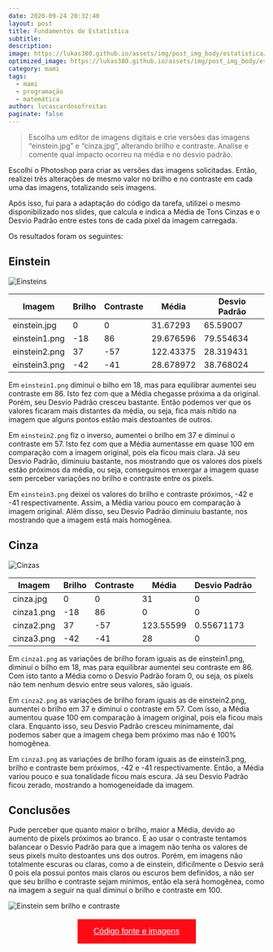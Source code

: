 ```yaml
---
date: 2020-09-24 20:32:40
layout: post
title: Fundamentos de Estatística
subtitle: 
description: 
image: https://lukas380.github.io/assets/img/post_img_body/estatistica/einstein.jpg
optimized_image: https://lukas380.github.io/assets/img/post_img_body/estatistica/einstein.jpg
category: mami
tags:
  - mami
  - programação
  - matemática
author: lucascardosofreitas
paginate: false
---
```


>  Escolha um editor de imagens digitais e crie versões das imagens “einstein.jpg” e “cinza.jpg”, alterando brilho e contraste. Analise e comente qual impacto ocorreu na média e no desvio padrão.

Escolhi o Photoshop para criar as versões das imagens solicitadas. Então, realizei três alterações de mesmo valor no brilho e no contraste em cada uma das imagens, totalizando seis imagens.


Após isso, fui para a adaptação do código da tarefa, utilizei o mesmo disponibilizado nos slides, que calcula e indica a Média de Tons Cinzas e o Desvio Padrão entre estes tons de cada pixel da imagem carregada.

Os resultados foram os seguintes:

## Einstein

![Einsteins]( https://lukas380.github.io/assets/img/post_img_body/einsteins.png)
<table>
  <thead>
    <tr>
      <th>Imagem</th>
      <th>Brilho</th>
      <th>Contraste</th>
      <th>Média</th>
      <th>Desvio Padrão</th>
    </tr>
  </thead>
  <tbody>
    <tr>
      <td>einstein.jpg</td>
      <td>0</td>
      <td>0</td>
      <td>31.67293</td>
      <td>65.59007</td>
    </tr>
    <tr>
      <td>einstein1.png</td>
      <td>-18</td>
      <td>86</td>
      <td>29.676596</td>
      <td>79.554634</td>
    </tr>
    <tr>
      <td>einstein2.png</td>
      <td>37</td>
      <td>-57</td>
      <td>122.43375</td>
      <td>28.319431</td>
    </tr>
    <tr>
      <td>einstein3.png</td>
      <td>-42</td>
      <td>-41</td>
      <td>28.678972</td>
      <td>38.768024</td>
    </tr>
  </tbody>
</table>


Em `einstein1.png` diminuí o bilho em 18, mas para equilibrar aumentei seu contraste em 86. Isto fez com que a Média chegasse próxima a da original. Porém, seu Desvio Padrão cresceu bastante. Então podemos ver que os valores ficaram mais distantes da média, ou seja, fica mais nítido na imagem que alguns pontos estão mais destoantes de outros.

Em `einstein2.png` fiz o inverso, aumentei o brilho em 37 e diminuí o contraste em 57. Isto fez com que a Média aumentasse em quase 100 em comparação com a imagem original, pois ela ficou mais clara. Já seu Desvio Padrão, diminuiu bastante, nos mostrando que os valores dos pixels estão próximos da média, ou seja, conseguimos enxergar a imagem quase sem perceber variações no brilho e contraste entre os pixels.

Em `einstein3.png` deixei os valores do brilho e contraste próximos, -42 e -41 respectivamente. Assim, a Média variou pouco em comparação à imagem original. Além disso, seu Desvio Padrão diminuiu bastante, nos mostrando que a imagem está mais homogênea.


## Cinza

![Cinzas](https://lukas380.github.io/assets/img/post_img_body/cinzas.png)
<table>
  <thead>
    <tr>
      <th>Imagem</th>
      <th>Brilho</th>
      <th>Contraste</th>
      <th>Média</th>
      <th>Desvio Padrão</th>
    </tr>
  </thead>
  <tbody>
    <tr>
      <td>cinza.jpg</td>
      <td>0</td>
      <td>0</td>
      <td>31</td>
      <td>0</td>
    </tr>
    <tr>
      <td>cinza1.png</td>
      <td>-18</td>
      <td>86</td>
      <td>0</td>
      <td>0</td>
    </tr>
    <tr>
      <td>cinza2.png</td>
      <td>37</td>
      <td>-57</td>
      <td>123.55599</td>
      <td>0.55671173</td>
    </tr>
    <tr>
      <td>cinza3.png</td>
      <td>-42</td>
      <td>-41</td>
      <td>28</td>
      <td>0</td>
    </tr>
  </tbody>
</table>

Em `cinza1.png` as variações de brilho foram iguais as de einstein1.png, diminuí o bilho em 18, mas para equilibrar aumentei seu contraste em 86. Com isto tanto a Média como o Desvio Padrão foram 0, ou seja, os pixels não tem nenhum desvio entre seus valores, são iguais.

Em `cinza2.png` as variações de brilho foram iguais as de einstein2.png, aumentei o brilho em 37 e diminuí o contraste em 57. Com isso, a Média aumentou quase 100 em comparação à imagem original, pois ela ficou mais clara. Enquanto isso, seu Desvio Padrão cresceu minimamente, daí podemos saber que a imagem chega bem próximo mas não é 100% homogênea.

Em `cinza3.png` as variações de brilho foram iguais as de einstein3.png, brilho e contraste bem próximos, -42 e -41 respectivamente. Então, a Média variou pouco e sua tonalidade ficou mais escura. Já seu Desvio Padrão ficou zerado, mostrando a homogeneidade da imagem.


## Conclusões

Pude perceber que quanto maior o brilho, maior a Média, devido ao aumento de pixels próximos ao branco. E ao usar o contraste tentamos balancear o Desvio Padrão para que a imagem não tenha os valores de seus pixels muito destoantes uns dos outros. 
Porém, em imagens não totalmente escuras ou claras, como a de einstein, dificilmente o Desvio será 0 pois ela possui pontos mais claros ou escuros bem definidos, a não ser que seu brilho e contraste sejam mínimos, então ela será homogênea, como na imagem a seguir na qual diminuí o brilho e contraste em 100.

![Einstein sem brilho e contraste](https://lukas380.github.io/assets/img/post_img_body/estatistica/einstein_s_brilho_contraste.jpg)

<center>
  <button style="background-color: #ff0a16; border: none; padding: 15px 32px; text-align: center; text-decoration: none; display: inline-block; font-size: 16px; margin: 4px 2px; cursor: pointer;"> 
  <a href="https://drive.google.com/drive/folders/1N-flvTw4xvF-oTVxfC4GiEjc5xLPMgAT?usp=sharing" style="color: white;">Código fonte e imagens</a>
  </button>
</center>